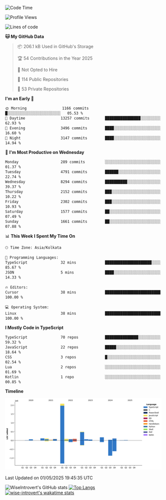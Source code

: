 <!--START_SECTION:waka-->
![Code Time](http://img.shields.io/badge/Code%20Time-2%2C331%20hrs%2049%20mins-blue)

![Profile Views](http://img.shields.io/badge/Profile%20Views-0-blue)

![Lines of code](https://img.shields.io/badge/From%20Hello%20World%20I%27ve%20Written-3.6%20million%20lines%20of%20code-blue)

**🐱 My GitHub Data** 

> 📦 206.1 kB Used in GitHub's Storage 
 > 
> 🏆 54 Contributions in the Year 2025
 > 
> 🚫 Not Opted to Hire
 > 
> 📜 114 Public Repositories 
 > 
> 🔑 53 Private Repositories 
 > 
**I'm an Early 🐤** 

```text
🌞 Morning                1166 commits        █░░░░░░░░░░░░░░░░░░░░░░░░   05.53 % 
🌆 Daytime                13257 commits       ████████████████░░░░░░░░░   62.93 % 
🌃 Evening                3496 commits        ████░░░░░░░░░░░░░░░░░░░░░   16.60 % 
🌙 Night                  3147 commits        ████░░░░░░░░░░░░░░░░░░░░░   14.94 % 
```
📅 **I'm Most Productive on Wednesday** 

```text
Monday                   289 commits         ░░░░░░░░░░░░░░░░░░░░░░░░░   01.37 % 
Tuesday                  4791 commits        ██████░░░░░░░░░░░░░░░░░░░   22.74 % 
Wednesday                8294 commits        ██████████░░░░░░░░░░░░░░░   39.37 % 
Thursday                 2152 commits        ███░░░░░░░░░░░░░░░░░░░░░░   10.22 % 
Friday                   2302 commits        ███░░░░░░░░░░░░░░░░░░░░░░   10.93 % 
Saturday                 1577 commits        ██░░░░░░░░░░░░░░░░░░░░░░░   07.49 % 
Sunday                   1661 commits        ██░░░░░░░░░░░░░░░░░░░░░░░   07.88 % 
```


📊 **This Week I Spent My Time On** 

```text
🕑︎ Time Zone: Asia/Kolkata

💬 Programming Languages: 
TypeScript               32 mins             █████████████████████░░░░   85.67 % 
JSON                     5 mins              ████░░░░░░░░░░░░░░░░░░░░░   14.33 % 

🔥 Editors: 
Cursor                   38 mins             █████████████████████████   100.00 % 

💻 Operating System: 
Linux                    38 mins             █████████████████████████   100.00 % 
```

**I Mostly Code in TypeScript** 

```text
TypeScript               70 repos            ███████████████░░░░░░░░░░   59.32 % 
JavaScript               22 repos            █████░░░░░░░░░░░░░░░░░░░░   18.64 % 
CSS                      3 repos             █░░░░░░░░░░░░░░░░░░░░░░░░   02.54 % 
Lua                      2 repos             ░░░░░░░░░░░░░░░░░░░░░░░░░   01.69 % 
Kotlin                   1 repo              ░░░░░░░░░░░░░░░░░░░░░░░░░   00.85 % 
```



**Timeline**

![Lines of Code chart](https://raw.githubusercontent.com/wise-introvert/wise-introvert/master/assets/bar_graph.png)


 Last Updated on 01/05/2025 19:45:35 UTC
<!--END_SECTION:waka-->

![WiseIntrovert's GitHub stats](https://github-readme-stats.vercel.app/api?username=wise-introvert&count_private=true&show_icons=true)
[![Top Langs](https://github-readme-stats.vercel.app/api/top-langs/?username=wise-introvert&langs_count=10)](https://github.com/anuraghazra/github-readme-stats)
[![wise-introvert's wakatime stats](https://github-readme-stats.vercel.app/api/wakatime?username=wiseintrovert)](https://github.com/anuraghazra/github-readme-stats)
